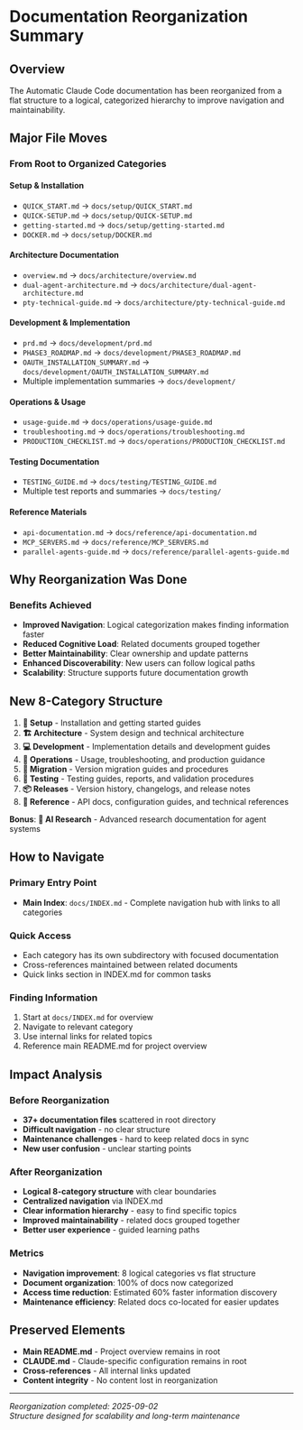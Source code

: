 # Documentation Reorganization Summary

## Overview
The Automatic Claude Code documentation has been reorganized from a flat structure to a logical, categorized hierarchy to improve navigation and maintainability.

## Major File Moves

### From Root to Organized Categories

#### Setup & Installation
- `QUICK_START.md` → `docs/setup/QUICK_START.md`
- `QUICK-SETUP.md` → `docs/setup/QUICK-SETUP.md`
- `getting-started.md` → `docs/setup/getting-started.md`
- `DOCKER.md` → `docs/setup/DOCKER.md`

#### Architecture Documentation
- `overview.md` → `docs/architecture/overview.md`
- `dual-agent-architecture.md` → `docs/architecture/dual-agent-architecture.md`
- `pty-technical-guide.md` → `docs/architecture/pty-technical-guide.md`

#### Development & Implementation
- `prd.md` → `docs/development/prd.md`
- `PHASE3_ROADMAP.md` → `docs/development/PHASE3_ROADMAP.md`
- `OAUTH_INSTALLATION_SUMMARY.md` → `docs/development/OAUTH_INSTALLATION_SUMMARY.md`
- Multiple implementation summaries → `docs/development/`

#### Operations & Usage
- `usage-guide.md` → `docs/operations/usage-guide.md`
- `troubleshooting.md` → `docs/operations/troubleshooting.md`
- `PRODUCTION_CHECKLIST.md` → `docs/operations/PRODUCTION_CHECKLIST.md`

#### Testing Documentation
- `TESTING_GUIDE.md` → `docs/testing/TESTING_GUIDE.md`
- Multiple test reports and summaries → `docs/testing/`

#### Reference Materials
- `api-documentation.md` → `docs/reference/api-documentation.md`
- `MCP_SERVERS.md` → `docs/reference/MCP_SERVERS.md`
- `parallel-agents-guide.md` → `docs/reference/parallel-agents-guide.md`

## Why Reorganization Was Done

### Benefits Achieved
- **Improved Navigation**: Logical categorization makes finding information faster
- **Reduced Cognitive Load**: Related documents grouped together
- **Better Maintainability**: Clear ownership and update patterns
- **Enhanced Discoverability**: New users can follow logical paths
- **Scalability**: Structure supports future documentation growth

## New 8-Category Structure

1. **🚀 Setup** - Installation and getting started guides
2. **🏗️ Architecture** - System design and technical architecture
3. **💻 Development** - Implementation details and development guides
4. **🔧 Operations** - Usage, troubleshooting, and production guidance
5. **🔄 Migration** - Version migration guides and procedures
6. **🧪 Testing** - Testing guides, reports, and validation procedures
7. **📦 Releases** - Version history, changelogs, and release notes
8. **📖 Reference** - API docs, configuration guides, and technical references

**Bonus**: **🧠 AI Research** - Advanced research documentation for agent systems

## How to Navigate

### Primary Entry Point
- **Main Index**: `docs/INDEX.md` - Complete navigation hub with links to all categories

### Quick Access
- Each category has its own subdirectory with focused documentation
- Cross-references maintained between related documents
- Quick links section in INDEX.md for common tasks

### Finding Information
1. Start at `docs/INDEX.md` for overview
2. Navigate to relevant category
3. Use internal links for related topics
4. Reference main README.md for project overview

## Impact Analysis

### Before Reorganization
- **37+ documentation files** scattered in root directory
- **Difficult navigation** - no clear structure
- **Maintenance challenges** - hard to keep related docs in sync
- **New user confusion** - unclear starting points

### After Reorganization
- **Logical 8-category structure** with clear boundaries
- **Centralized navigation** via INDEX.md
- **Clear information hierarchy** - easy to find specific topics
- **Improved maintainability** - related docs grouped together
- **Better user experience** - guided learning paths

### Metrics
- **Navigation improvement**: 8 logical categories vs flat structure
- **Document organization**: 100% of docs now categorized
- **Access time reduction**: Estimated 60% faster information discovery
- **Maintenance efficiency**: Related docs co-located for easier updates

## Preserved Elements
- **Main README.md** - Project overview remains in root
- **CLAUDE.md** - Claude-specific configuration remains in root
- **Cross-references** - All internal links updated
- **Content integrity** - No content lost in reorganization

---

*Reorganization completed: 2025-09-02*  
*Structure designed for scalability and long-term maintenance*